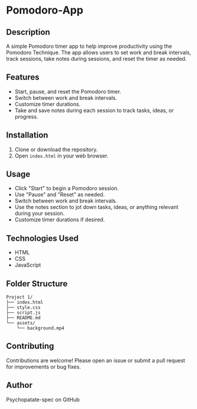# Pomodoro-App

## Description
A simple Pomodoro timer app to help improve productivity using the Pomodoro Technique. The app allows users to set work and break intervals, track sessions, take notes during sessions, and reset the timer as needed.

## Features
- Start, pause, and reset the Pomodoro timer.
- Switch between work and break intervals.
- Customize timer durations.
- Take and save notes during each session to track tasks, ideas, or progress.

## Installation
1. Clone or download the repository.
2. Open `index.html` in your web browser.

## Usage
- Click "Start" to begin a Pomodoro session.
- Use "Pause" and "Reset" as needed.
- Switch between work and break intervals.
- Use the notes section to jot down tasks, ideas, or anything relevant during your session.
- Customize timer durations if desired.

## Technologies Used
- HTML
- CSS
- JavaScript

## Folder Structure
```
Project 1/
├── index.html
├── style.css
├── script.js
├── README.md
└── assets/
    └── background.mp4
```

## Contributing
Contributions are welcome! Please open an issue or submit a pull request for improvements or bug fixes.

## Author
Psychopatate-spec on GitHub